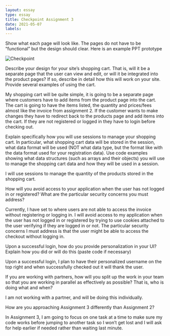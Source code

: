 ```yaml
---
layout: essay
type: essay
title: Checkpoint Assignment 3
date: 2021-05-07
labels:
---
```

Show what each page will look like. The pages do not have to be “functional” but the design should clear. Here is an example PPT prototype

<a href="https://www.youtube.com/watch?v=wyYhXNkUG0g&ab_channel=JordanChen"> </a>
![Checkpoint](https://user-images.githubusercontent.com/43251020/117532067-6d0ad300-af81-11eb-959d-f9641a14cb7a.png)

Describe your design for your site’s shopping cart. That is, will it be a separate page that the user can view and edit, or will it be integrated into the product pages? If so, describe in detail how this will work on your site. Provide several examples of using the cart.

My shopping cart will be quite simple, it is going to be a separate page where customers have to add items from the product page into the cart. The cart is going to have the items listed, the quantity and prices/fees almost like the invoice from assignment 2. If the customer wants to make changes they have to redirect back to the products page and add items into the cart. If they are not registered or logged in they have to login before checking out.

Explain specifically how you will use sessions to manage your shopping cart. In particular, what shopping cart data will be stored in the session, what data format will be used (NOT what data type, but the format like with the data format used for your registration data). Use code examples showing what data structures (such as arrays and their objects) you will use to manage the shopping cart data and how they will be used in a session.

I will use sessions to manage the quantity of the products stored in the shopping cart.

How will you avoid access to your application when the user has not logged in or registered? What are the particular security concerns you must address?

Currently, I have set to where users are not able to access the invoice without registering or logging in. I will avoid access to my application when the user has not logged in or registered by trying to use cookies attached to the user verifying if they are logged in or not. The particular security concerns I must address is that the user might be able to access the checkout without logging in.

Upon a successful login, how do you provide personalization in your UI? Explain how you did or will do this (paste code if necessary)

Upon a successful login, I plan to have their personalized username on the top right and when successfully checked out it will thank the user.

If you are working with partners, how will you split up the work in your team so that you are working in parallel as effectively as possible? That is, who is doing what and when?

I am not working with a partner, and will be doing this individually.

How are you approaching Assignment 3 differently than Assignment 2?

In Assignment 3, I am going to focus on one task at a time to make sure my code works before jumping to another task so I won’t get lost and I will ask for help earlier if needed rather than waiting last minute.
